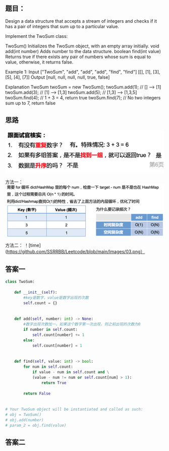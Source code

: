 ## 题目：
Design a data structure that accepts a stream of integers and checks if it has a pair of integers that sum up to a particular value.

Implement the TwoSum class:

TwoSum() Initializes the TwoSum object, with an empty array initially.
void add(int number) Adds number to the data structure.
boolean find(int value) Returns true if there exists any pair of numbers whose sum is equal to value, otherwise, it returns false.
 

Example 1:
Input
["TwoSum", "add", "add", "add", "find", "find"]
[[], [1], [3], [5], [4], [7]]
Output
[null, null, null, null, true, false]

Explanation
TwoSum twoSum = new TwoSum();
twoSum.add(1);   // [] --> [1]
twoSum.add(3);   // [1] --> [1,3]
twoSum.add(5);   // [1,3] --> [1,3,5]
twoSum.find(4);  // 1 + 3 = 4, return true
twoSum.find(7);  // No two integers sum up to 7, return false

## 思路

![pre](https://github.com/SSRRBB/Leetcode/blob/main/Images/01.png)

方法一：
![pre2](https://github.com/SSRRBB/Leetcode/blob/main/Images/02.png)

方法二：
！[time](https://github.com/SSRRBB/Leetcode/blob/main/Images/03.png）


## 答案一
```python
class TwoSum:

    def __init__(self):
        #key是数字，value是数字出现的次数
        self.count = {}
        

    def add(self, number: int) -> None:
        #数字出现次数加一，如果这个数字第一次出现，则之前出现的次数为0
        if number in self.count:
            self.count[number] += 1
        else:
            self.count[number] = 1
        

    def find(self, value: int) -> bool:
        for num in self.count:
            if value - num in self.count and \
            (value - num != num or self.count[num] > 1):
                return True
            
        return False


# Your TwoSum object will be instantiated and called as such:
# obj = TwoSum()
# obj.add(number)
# param_2 = obj.find(value)
```

## 答案二
```python

```
